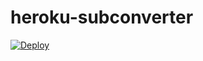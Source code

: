 # heroku-subconverter
[![Deploy](https://www.herokucdn.com/deploy/button.png)](https://heroku.com/deploy?template=https://github.com/ZJU-Rule/heroku-subconverter)

